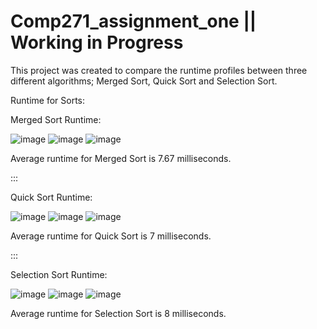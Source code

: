# Comp271_assignment_one || Working in Progress

This project was created to compare the runtime profiles between three different algorithms; Merged Sort, Quick Sort and Selection Sort.

Runtime for Sorts:

Merged Sort Runtime:

![image](https://user-images.githubusercontent.com/54014269/141931792-bd89b42d-6b1c-4d71-b97b-f817d9481a0c.png)
![image](https://user-images.githubusercontent.com/54014269/141931882-486b3064-f273-427c-8931-dc1b09f15235.png)
![image](https://user-images.githubusercontent.com/54014269/141931996-a2647838-29f2-4ecf-bda7-bdc1d996edeb.png)

Average runtime for Merged Sort is 7.67 milliseconds.

:::

Quick Sort Runtime:

![image](https://user-images.githubusercontent.com/54014269/141932359-98e182ff-98de-4df3-a734-8ac02c65a30f.png)
![image](https://user-images.githubusercontent.com/54014269/141932435-efadee54-b360-4b87-83b7-fa2a33bf837c.png)
![image](https://user-images.githubusercontent.com/54014269/141932482-ced404d0-272c-493f-9de2-c07bb9cb2552.png)

Average runtime for Quick Sort is 7 milliseconds.

:::

Selection Sort Runtime:

![image](https://user-images.githubusercontent.com/54014269/141932811-0134a86b-20b1-4925-9641-8eb9886a932e.png)
![image](https://user-images.githubusercontent.com/54014269/141933100-99277a5c-a411-497f-8b10-cefa82dc9355.png)
![image](https://user-images.githubusercontent.com/54014269/141933173-4d488caa-b4eb-4a58-8145-819041591ebd.png)

Average runtime for Selection Sort is 8 milliseconds.

